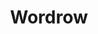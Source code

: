 ---
title: "Wordrow"
description: "An English dictionary which displays meanings, examples, syllables, antonyms and synonyms of the English word you like. Created using the WordsAPI from RapidAPI."
cover: "./wordrow-main.jpg"
githubRepo: "https://github.com/aanddy36/English-Dictionary"
url: "https://wordrow.netlify.app/"
---